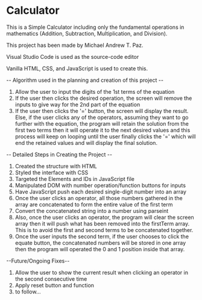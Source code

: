 # Calculator

This is a Simple Calculator including only the fundamental operations in mathematics (Addition, Subtraction, Multiplication, and Division).

This project has been made by Michael Andrew T. Paz.

Visual Studio Code is used as the source-code editor

Vanilla HTML, CSS, and JavaScript is used to create this.

-- Algorithm used in the planning and creation of this project --

1. Allow the user to input the digits of the 1st terms of the equation
2. If the user then clicks the desired operation, the screen will remove the inputs to give way for the 2nd part of the equation
3. If the user then clicks the '=' button, the screen will display the result. Else, if the user clicks any of the operators, assuming they want to go further with the equation, the program will retain the solution from the first two terms then it will operate it to the next desired values and this process will keep on looping until the user finally clicks the '=' which will end the retained values and will display the final solution.

-- Detailed Steps in Creating the Project --

1. Created the structure with HTML
2. Styled the interface with CSS
3. Targeted the Elements and IDs in JavaScript file
4. Manipulated DOM with number operation/function buttons for inputs
5. Have JavaScript push each desired single-digit number into an array
6. Once the user clicks an operator, all those numbers gathered in the array are concatenated to form the entire value of the first term
7. Convert the concatenated string into a number using parseint
8. Also, once the user clicks an operator, the program will clear the screen array then it will push what has been removed into the firstTerm array. This is to avoid the first and second terms to be concatenated together.
9. Once the user inputs the second term, if the user chooses to click the equate button, the concatenated numbers will be stored in one array then the program will operated the 0 and 1 position inside that array.

--Future/Ongoing Fixes--

1. Allow the user to show the current result when clicking an operator in the second consecutive time
2. Apply reset button and function
3. to follow...
